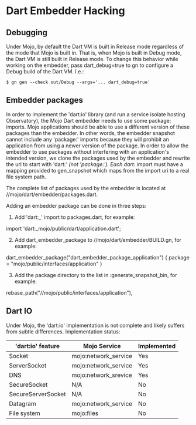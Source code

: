 Dart Embedder Hacking
====

## Debugging

Under Mojo, by default the Dart VM is built in Release mode regardless of the
mode that Mojo is built in. That is, when Mojo is built in Debug mode, the
Dart VM is still built in Release mode. To change this behavior while working
on the embedder, pass dart_debug=true to gn to configure a Debug build of the
Dart VM. I.e.:

```
$ gn gen --check out/Debug --args='... dart_debug=true'
```

## Embedder packages

In order to implement the 'dart:io' library (and run a service isolate hosting
Observatory), the Mojo Dart embedder needs to use some package: imports. Mojo
applications should be able to use a different version of these packages than
the embedder. In other words, the embedder snapshot cannot include any
'package:' imports because they will prohibit an application from using a newer
version of the package. In order to allow the embedder to use packages
without interfering with an application's intended version, we clone the
packages used by the embedder and rewrite the url to start with 'dart:_'
(not 'package:'). Each dart:_ import must have a mapping provided
to gen_snapshot which maps from the import uri to a real file system path.

The complete list of packages used by the embedder is located at
//mojo/dart/embedder/packages.dart.

Adding an embedder package can be done in three steps:

1) Add 'dart:_' import to packages.dart, for example:

import 'dart:_mojo/public/dart/application.dart';

2) Add dart_embedder_package to //mojo/dart/embedder/BUILD.gn, for example:

dart_embedder_package("dart_embedder_package_application") {
  package = "mojo/public/interfaces/application"
}

3) Add the package directory to the list in :generate_snapshot_bin, for example:

rebase_path("//mojo/public/interfaces/application"),

## Dart IO

Under Mojo, the 'dart:io' implementation is not complete and likely suffers
from subtle differences. Implementation status:

| 'dart:io' feature  | Mojo Service         | Implemented |
| ------------------ | -------------------- | ----------- |
| Socket             | mojo:network_service | Yes         |
| ServerSocket       | mojo:network_service | Yes         |
| DNS                | mojo:network_srevice | Yes         |
| SecureSocket       | N/A                  | No          |
| SecureServerSocket | N/A                  | No          |
| Datagram           | mojo:network_service | No          |
| File system        | mojo:files           | No          |
